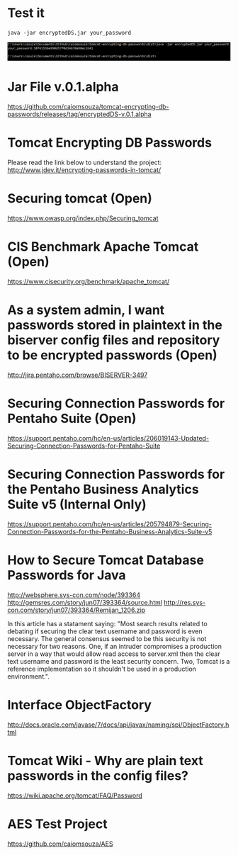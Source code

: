 # Test it
```
java -jar encryptedDS.jar your_password

```

![AES](https://github.com/caiomsouza/tomcat-encrypting-db-passwords/blob/master/img/Test01.PNG)

# Jar File v.0.1.alpha
https://github.com/caiomsouza/tomcat-encrypting-db-passwords/releases/tag/encryptedDS-v.0.1.alpha


# Tomcat Encrypting DB Passwords

Please read the link below to understand the project:
http://www.jdev.it/encrypting-passwords-in-tomcat/

# Securing tomcat (Open)
https://www.owasp.org/index.php/Securing_tomcat

# CIS Benchmark Apache Tomcat (Open)
https://www.cisecurity.org/benchmark/apache_tomcat/

# As a system admin, I want passwords stored in plaintext in the biserver config files and repository to be encrypted passwords (Open)
http://jira.pentaho.com/browse/BISERVER-3497

# Securing Connection Passwords for Pentaho Suite (Open)
https://support.pentaho.com/hc/en-us/articles/206019143-Updated-Securing-Connection-Passwords-for-Pentaho-Suite

# Securing Connection Passwords for the Pentaho Business Analytics Suite v5 (Internal Only)
https://support.pentaho.com/hc/en-us/articles/205794879-Securing-Connection-Passwords-for-the-Pentaho-Business-Analytics-Suite-v5

# How to Secure Tomcat Database Passwords for Java
http://websphere.sys-con.com/node/393364
http://gemsres.com/story/jun07/393364/source.html
http://res.sys-con.com/story/jun07/393364/Remijan_1206.zip

In this article has a statament saying: "Most search results related to debating if securing the clear text username and password is even necessary. The general consensus seemed to be this security is not necessary for two reasons. One, if an intruder compromises a production server in a way that would allow read access to server.xml then the clear text username and password is the least security concern. Two, Tomcat is a reference implementation so it shouldn't be used in a production environment.".

# Interface ObjectFactory
http://docs.oracle.com/javase/7/docs/api/javax/naming/spi/ObjectFactory.html

# Tomcat Wiki - Why are plain text passwords in the config files?
https://wiki.apache.org/tomcat/FAQ/Password

# AES Test Project
https://github.com/caiomsouza/AES
